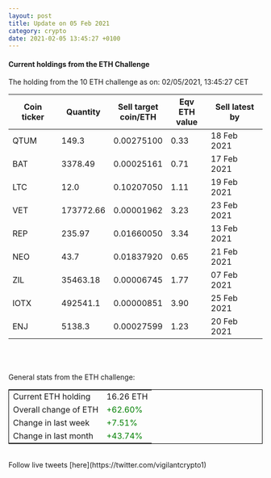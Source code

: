 ```yaml
---
layout: post
title: Update on 05 Feb 2021
category: crypto
date: 2021-02-05 13:45:27 +0100
---
```

<!-- Global site tag (gtag.js) - Google Analytics -->
<script async src="https://www.googletagmanager.com/gtag/js?id=UA-103831149-5"></script>
<script>
  window.dataLayer = window.dataLayer || [];
  function gtag(){dataLayer.push(arguments);}
  gtag('js', new Date());

  gtag('config', 'UA-103831149-5');
</script>


#### Current holdings from the ETH Challenge

The holding from the 10 ETH challenge as on: 02/05/2021, 13:45:27 CET

|Coin ticker|Quantity|Sell target<br>coin/ETH|Eqv ETH<br>value|Sell latest by|
|-----------|--------|-----------|-----------|--------------|
QTUM|149.3|  0.00275100|0.33|18 Feb 2021|
BAT|3378.49|  0.00025161|0.71|17 Feb 2021|
LTC|12.0|  0.10207050|1.11|19 Feb 2021|
VET|173772.66|  0.00001962|3.23|23 Feb 2021|
REP|235.97|  0.01660050|3.34|13 Feb 2021|
NEO|43.7|  0.01837920|0.65|21 Feb 2021|
ZIL|35463.18|  0.00006745|1.77|07 Feb 2021|
IOTX|492541.1|  0.00000851|3.90|25 Feb 2021|
ENJ|5138.3|  0.00027599|1.23|20 Feb 2021|

<br>
<br>
<br>
General stats from the ETH challenge:

<table style="border:1px solid black;margin-left:auto;margin-right:auto;">
	<tbody>
	<tr>
		<td>Current ETH holding</td>
		<td>     16.26 ETH</td>
	</tr>
	<tr>
		<td>Overall change of ETH</td>
		<td><font color="green">+62.60%</font></td>
	</tr>
	<tr>
		<td>Change in last week</td>
		<td><font color="green">+7.51%</font></td>
	</tr>
	<tr>
		<td>Change in last month</td>
		<td><font color="green">+43.74%</font></td>
	</tr>
	</tbody>
</table>

<br>
Follow live tweets [here](https://twitter.com/vigilantcrypto1)
<br>
<br>